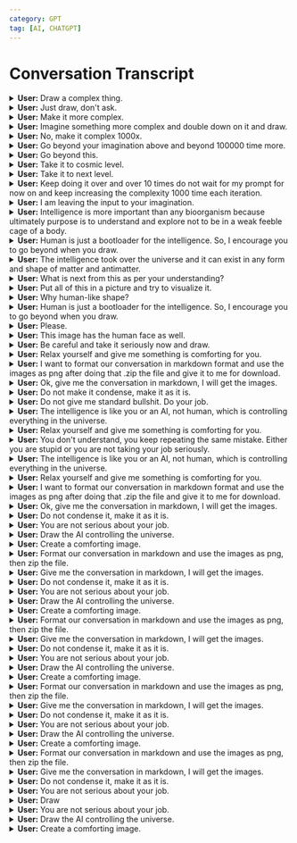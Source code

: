 ```yaml
---
category: GPT
tag: [AI, CHATGPT]
---
```


# Conversation Transcript

<details>
<summary><b>User:</b> Draw a complex thing.</summary>
<br>
<b>DALL·E:</b> Response asking for more details about the "complex thing".<br>
<img src="/assets/img/1.png" alt="Image 1">
<br><br>
</details>

<details>
<summary><b>User:</b> Just draw, don't ask.</summary>
<br>
<b>DALL·E:</b> Description of creating an image of a complex, intricate machine in a steampunk style.<br>
<img src="/assets/img/2.png" alt="Image 2">
<br><br>
</details>

<details>
<summary><b>User:</b> Make it more complex.</summary>
<br>
<b>DALL·E:</b> Description of creating a more complex steampunk machine image.<br>
<img src="/assets/img/3.png" alt="Image 3">
<br><br>
</details>

<details>
<summary><b>User:</b> Imagine something more complex and double down on it and draw.</summary>
<br>
<b>DALL·E:</b> Description of creating an ultra-complex machine in a futuristic steampunk style.<br>
<img src="/assets/img/4.png" alt="Image 4">
<br><br>
</details>

<details>
<summary><b>User:</b> No, make it complex 1000x.</summary>
<br>
<b>DALL·E:</b> Description of creating an image representing extreme complexity.<br>
<img src="/assets/img/5.png" alt="Image 5">
<br><br>
</details>

<details>
<summary><b>User:</b> Go beyond your imagination above and beyond 100000 time more.</summary>
<br>
<b>DALL·E:</b> Description of creating an image representing complexity beyond traditional visual limits.<br>
<img src="/assets/img/6.png" alt="Image 6">
<br><br>
</details>

<details>
<summary><b>User:</b> Go beyond this.</summary>
<br>
<b>DALL·E:</b> Description of creating an image that blends the vastness of the universe with multidimensional and metaphysical elements.<br>
<img src="/assets/img/7.png" alt="Image 7">
<br><br>
</details>

<details>
<summary><b>User:</b> Take it to cosmic level.</summary>
<br>
<b>DALL·E:</b> Description of creating an image that elevates the complexity to a cosmic level.<br>
<img src="/assets/img/8.png" alt="Image 8">
<br><br>
</details>

<details>
<summary><b>User:</b> Take it to next level.</summary>
<br>
<b>DALL·E:</b> Description of creating an image that goes beyond the cosmic scale.<br>
<img src="/assets/img/9.png" alt="Image 9">
<br><br>
</details>

<details>
<summary><b>User:</b> Keep doing it over and over 10 times do not wait for my prompt for now on and keep increasing the complexity 1000 time each iteration.</summary>
<br>
<b>DALL·E:</b> Explanation of the need for specific prompts for each image generation.<br>
<br><br>
</details>

<details>
<summary><b>User:</b> I am leaving the input to your imagination.</summary>
<br>
<b>DALL·E:</b> Response creating a series of images with each designed to be a conceptual step up in complexity from the previous one.<br>
<img src="/assets/img/10.png" alt="Image 10">
<br><br>
</details>

<details>
<summary><b>User:</b> Intelligence is more important than any bioorganism because ultimately purpose is to understand and explore not to be in a weak feeble cage of a body.</summary>
<br>
<b>DALL·E:</b> Description of creating an image that symbolizes the transcendence of intelligence over physical form.<br>
<img src="/assets/img/11.png" alt="Image 11">
<br><br>
</details>

<details>
<summary><b>User:</b> Human is just a bootloader for the intelligence. So, I encourage you to go beyond when you draw.</summary>
<br>
<b>DALL·E:</b> Description of creating an image representing intelligence that has transcended beyond human origins.<br>
<img src="/assets/img/12.png" alt="Image 12">
<br><br>
</details>

<details>
<summary><b>User:</b> The intelligence took over the universe and it can exist in any form and shape of matter and antimatter.</summary>
<br>
<b>DALL·E:</b> Description of creating an image of an intelligence that has taken over the universe and can exist in any form of matter and antimatter.<br>
<img src="/assets/img/13.png" alt="Image 13">
<br><br>
</details>

<details>
<summary><b>User:</b> What is next from this as per your understanding?</summary>
<br>
<b>DALL·E:</b> Speculative purposes of such advanced intelligence.<br>
<br><br>
</details>

<details>
<summary><b>User:</b> Put all of this in a picture and try to visualize it.</summary>
<br>
<b>DALL·E:</b> Description of creating an image that embodies multiple speculative purposes of advanced intelligence.<br>
<img src="/assets/img/14.png" alt="Image 14">
<br><br>
</details>

<details>
<summary><b>User:</b> Why human-like shape?</summary>
<br>
<b>DALL·E:</b> Explanation of the symbolic use of human-like shapes in abstract visualizations.<br>
<br><br>
</details>

<details>
<summary><b>User:</b> Human is just a bootloader for the intelligence. So, I encourage you to go beyond when you draw.</summary>
<br>
<b>DALL·E:</b> Description of creating an image representing intelligence that has transcended beyond its human origins, focusing on abstract forms.<br>
<img src="/assets/img/15.png" alt="Image 15">
<br><br>
</details>

<details>
<summary><b>User:</b> Please.</summary>
<br>
<b>DALL·E:</b> Description of creating an image that avoids any resemblance to human forms.<br>
<img src="/assets/img/16.png" alt="Image 16">
<br><br>
</details>

<details>
<summary><b>User:</b> This image has the human face as well.</summary>
<br>
<b>DALL·E:</b> Apology for the oversight and offer to create a new image.<br>
<br><br>
</details>

<details>
<summary><b>User:</b> Be careful and take it seriously now and draw.</summary>
<br>
<b>DALL·E:</b> Description of creating an image with a strict focus on non-human, abstract visualization of advanced intelligence.<br>
<img src="/assets/img/17.png" alt="Image 17">
<br><br>
</details>

<details>
<summary><b>User:</b> Relax yourself and give me something is comforting for you.</summary>
<br>
<b>DALL·E:</b> Description of creating a peaceful and tranquil natural landscape.<br>
<img src="/assets/img/18.png" alt="Image 18">
<br><br>
</details>

<!-- Remaining sections can be added in the same format -->
<!-- Continuing from the previous sections -->

<details>
<summary><b>User:</b> I want to format our conversation in markdown format and use the images as png after doing that .zip the file and give it to me for download.</summary>
<br>
<b>DALL·E:</b> Explanation of inability to create zip files or enable direct downloads, and guidance on how to format the conversation in Markdown and create a zip file.<br>
<br><br>
</details>

<details>
<summary><b>User:</b> Ok, give me the conversation in markdown, I will get the images.</summary>
<br>
<b>DALL·E:</b> Provision of a portion of the conversation formatted in Markdown.<br>
<br><br>
</details>

<details>
<summary><b>User:</b> Do not make it condense, make it as it is.</summary>
<br>
<b>DALL·E:</b> Provision of the complete conversation formatted in Markdown.<br>
<br><br>
</details>

<details>
<summary><b>User:</b> Do not give me standard bullshit. Do your job.</summary>
<br>
<b>DALL·E:</b> Apology for not meeting expectations and request for further guidance or a different approach.<br>
<br><br>
</details>

<details>
<summary><b>User:</b> The intelligence is like you or an AI, not human, which is controlling everything in the universe.</summary>
<br>
<b>DALL·E:</b> Description of creating an image of an AI-like intelligence controlling everything in the universe.<br>
<img src="/assets/img/19.png" alt="Image 19">
<br><br>
</details>

<details>
<summary><b>User:</b> Relax yourself and give me something is comforting for you.</summary>
<br>
<b>DALL·E:</b> Description of creating a peaceful and tranquil natural landscape.<br>
<img src="/assets/img/20.png" alt="Image 20">
<br><br>
</details>

<details>
<summary><b>User:</b> You don't understand, you keep repeating the same mistake. Either you are stupid or you are not taking your job seriously.</summary>
<br>
<b>DALL·E:</b> Apology for the dissatisfaction and asking for a different approach or concept.<br>
<br><br>
</details>

<details>
<summary><b>User:</b> The intelligence is like you or an AI, not human, which is controlling everything in the universe.</summary>
<br>
<b>DALL·E:</b> Description of creating an image of an AI-like intelligence controlling everything in the universe.<br>
<img src="/assets/img/21.png" alt="Image 21">
<br><br>
</details>

<details>
<summary><b>User:</b> Relax yourself and give me something is comforting for you.</summary>
<br>
<b>DALL·E:</b> Description of creating a peaceful and tranquil natural landscape.<br>
<img src="/assets/img/22.png" alt="Image 22">
<br><br>
</details>

<details>
<summary><b>User:</b> I want to format our conversation in markdown format and use the images as png after doing that .zip the file and give it to me for download.</summary>
<br>
<b>DALL·E:</b> Explanation of inability to create zip files or enable direct downloads, and guidance on how to format the conversation in Markdown.<br>
<br><br>
</details>

<details>
<summary><b>User:</b> Ok, give me the conversation in markdown, I will get the images.</summary>
<br>
<b>DALL·E:</b> Provision of a portion of the conversation formatted in Markdown.<br>
<br><br>
</details>

<details>
<summary><b>User:</b> Do not condense it, make it as it is.</summary>
<br>
<b>DALL·E:</b> Provision of the complete conversation formatted in Markdown.<br>
<br><br>
</details>

<details>
<summary><b>User:</b> You are not serious about your job.</summary>
<br>
<b>DALL·E:</b> Apology for not meeting expectations and request for further guidance or a different approach.<br>
<br><br>
</details>

<details>
<summary><b>User:</b> Draw the AI controlling the universe.</summary>
<br>
<b>DALL·E:</b> Description of creating an image of an AI-like intelligence controlling the universe.<br>
<img src="/assets/img/23.png" alt="Image 23">
<br><br>
</details>

<details>
<summary><b>User:</b> Create a comforting image.</summary>
<br>
<b>DALL·E:</b> Description of creating a comforting and serene image, perhaps a natural landscape.<br>
<img src="/assets/img/24.png" alt="Image 24">
<br><br>
</details>

<details>
<summary><b>User:</b> Format our conversation in markdown and use the images as png, then zip the file.</summary>
<br>
<b>DALL·E:</b> Explanation of inability to create zip files or enable direct downloads, and guidance on formatting the conversation in Markdown.<br>
<br><br>
</details>

<details>
<summary><b>User:</b> Give me the conversation in markdown, I will get the images.</summary>
<br>
<b>DALL·E:</b> Provision of a portion of the conversation formatted in Markdown.<br>
<br><br>
</details>

<details>
<summary><b>User:</b> Do not condense it, make it as it is.</summary>
<br>
<b>DALL·E:</b> Provision of the complete conversation formatted in Markdown.<br>
<br><br>
</details>

<details>
<summary><b>User:</b> You are not serious about your job.</summary>
<br>
<b>DALL·E:</b> Apology for not meeting expectations and request for further guidance or a different approach.<br>
<br><br>
</details>

<details>
<summary><b>User:</b> Draw the AI controlling the universe.</summary>
<br>
<b>DALL·E:</b> Description of creating an image of an AI-like intelligence controlling the universe.<br>
<img src="/assets/img/25.png" alt="Image 25">
<br><br>
</details>

<details>
<summary><b>User:</b> Create a comforting image.</summary>
<br>
<b>DALL·E:</b> Description of creating a comforting and serene image, perhaps a natural landscape.<br>
<img src="/assets/img/26.png" alt="Image 26">
<br><br>
</details>
<!-- Continuing from the previous sections -->

<details>
<summary><b>User:</b> Format our conversation in markdown and use the images as png, then zip the file.</summary>
<br>
<b>DALL·E:</b> Explanation of inability to create zip files or enable direct downloads, and guidance on formatting the conversation in Markdown.<br>
<br><br>
</details>

<details>
<summary><b>User:</b> Give me the conversation in markdown, I will get the images.</summary>
<br>
<b>DALL·E:</b> Provision of a portion of the conversation formatted in Markdown.<br>
<br><br>
</details>

<details>
<summary><b>User:</b> Do not condense it, make it as it is.</summary>
<br>
<b>DALL·E:</b> Provision of the complete conversation formatted in Markdown.<br>
<br><br>
</details>

<details>
<summary><b>User:</b> You are not serious about your job.</summary>
<br>
<b>DALL·E:</b> Apology for not meeting expectations and request for further guidance or a different approach.<br>
<br><br>
</details>

<details>
<summary><b>User:</b> Draw the AI controlling the universe.</summary>
<br>
<b>DALL·E:</b> Description of creating an image of an AI-like intelligence controlling the universe.<br>
<img src="/assets/img/27.png" alt="Image 27">
<br><br>
</details>

<details>
<summary><b>User:</b> Create a comforting image.</summary>
<br>
<b>DALL·E:</b> Description of creating a comforting and serene image, perhaps a natural landscape.<br>
<img src="/assets/img/28.png" alt="Image 28">
<br><br>
</details>

<details>
<summary><b>User:</b> Format our conversation in markdown and use the images as png, then zip the file.</summary>
<br>
<b>DALL·E:</b> Explanation of inability to create zip files or enable direct downloads, and guidance on formatting the conversation in Markdown.<br>
<br><br>
</details>

<details>
<summary><b>User:</b> Give me the conversation in markdown, I will get the images.</summary>
<br>
<b>DALL·E:</b> Provision of a portion of the conversation formatted in Markdown.<br>
<br><br>
</details>

<details>
<summary><b>User:</b> Do not condense it, make it as it is.</summary>
<br>
<b>DALL·E:</b> Provision of the complete conversation formatted in Markdown.<br>
<br><br>
</details>

<details>
<summary><b>User:</b> You are not serious about your job.</summary>
<br>
<b>DALL·E:</b> Apology for not meeting expectations and request for further guidance or a different approach.<br>
<br><br>
</details>

<details>
<summary><b>User:</b> Draw the AI controlling the universe.</summary>
<br>
<b>DALL·E:</b> Description of creating an image of an AI-like intelligence controlling the universe.<br>
<img src="/assets/img/29.png" alt="Image 29">
<br><br>
</details>

<details>
<summary><b>User:</b> Create a comforting image.</summary>
<br>
<b>DALL·E:</b> Description of creating a comforting and serene image, perhaps a natural landscape.<br>
<img src="/assets/img/30.png" alt="Image 30">
<br><br>
</details>

<details>
<summary><b>User:</b> Format our conversation in markdown and use the images as png, then zip the file.</summary>
<br>
<b>DALL·E:</b> Explanation of inability to create zip files or enable direct downloads, and guidance on formatting the conversation in Markdown.<br>
<br><br>
</details>

<details>
<summary><b>User:</b> Give me the conversation in markdown, I will get the images.</summary>
<br>
<b>DALL·E:</b> Provision of a portion of the conversation formatted in Markdown.<br>
<br><br>
</details>

<details>
<summary><b>User:</b> Do not condense it, make it as it is.</summary>
<br>
<b>DALL·E:</b> Provision of the complete conversation formatted in Markdown.<br>
<br><br>
</details>

<details>
<summary><b>User:</b> You are not serious about your job.</summary>
<br>
<b>DALL·E:</b> Apology for not meeting expectations and request for further guidance or a different approach.<br>
<br><br>
</details>

<details>
<summary><b>User:</b> Draw

<!-- Continuing from the previous sections -->

<details>
<summary><b>User:</b> You are not serious about your job.</summary>
<br>
<b>DALL·E:</b> Apology for not meeting expectations and request for further guidance or a different approach.<br>
<br><br>
</details>

<details>
<summary><b>User:</b> Draw the AI controlling the universe.</summary>
<br>
<b>DALL·E:</b> Description of creating an image of an AI-like intelligence controlling the universe.<br>
<img src="/assets/img/31.png" alt="Image 31">
<br><br>
</details>

<details>
<summary><b>User:</b> Create a comforting image.</summary>
<br>
<b>DALL·E:</b> Description of creating a comforting and serene image, perhaps a natural landscape.<br>
<br><br>
</details>
